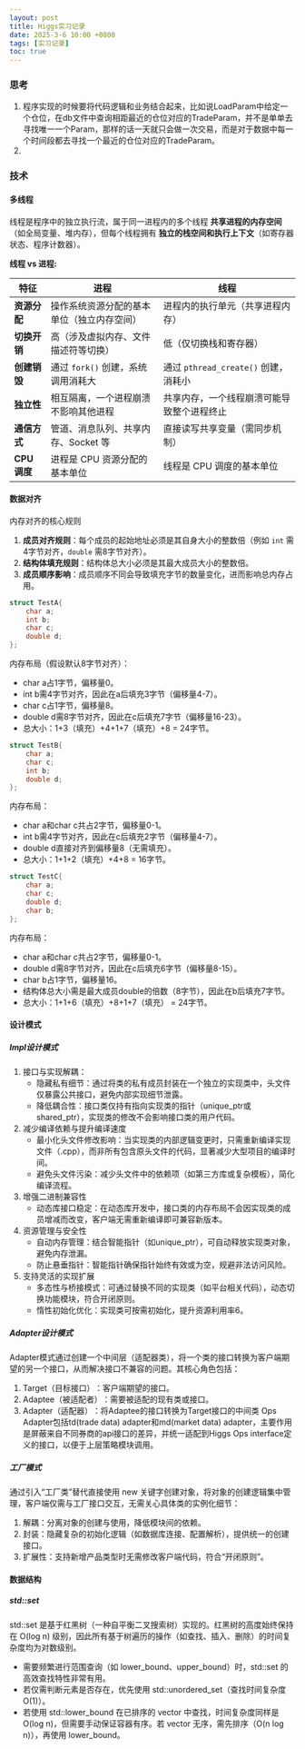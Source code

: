 ```yaml
---
layout: post
title: Higgs实习记录
date: 2025-3-6 10:00 +0800
tags: [实习记录]
toc: true
---
```


### 思考
1. 程序实现的时候要将代码逻辑和业务结合起来，比如说LoadParam中给定一个仓位，在db文件中查询相距最近的仓位对应的TradeParam，并不是单单去寻找唯一一个Param，那样的话一天就只会做一次交易，而是对于数据中每一个时间段都去寻找一个最近的仓位对应的TradeParam。
2. 



### 技术

#### 多线程

线程是程序中的独立执行流，属于同一进程内的多个线程 **共享进程的内存空间**​（如全局变量、堆内存），但每个线程拥有 **独立的栈空间和执行上下文**​（如寄存器状态、程序计数器）。

**线程 vs 进程:**

| ​**特征**            | ​**进程**                                   | ​**线程**                                 |
|----------------------|--------------------------------------------|------------------------------------------|
| ​**资源分配**         | 操作系统资源分配的基本单位（独立内存空间） | 进程内的执行单元（共享进程内存）         |
| ​**切换开销**         | 高（涉及虚拟内存、文件描述符等切换）       | 低（仅切换栈和寄存器）                   |
| ​**创建销毁**         | 通过 `fork()` 创建，系统调用消耗大         | 通过 `pthread_create()` 创建，消耗小     |
| ​**独立性**           | 相互隔离，一个进程崩溃不影响其他进程       | 共享内存，一个线程崩溃可能导致整个进程终止 |
| ​**通信方式**         | 管道、消息队列、共享内存、Socket 等        | 直接读写共享变量（需同步机制）           |
| ​**CPU调度**          | 进程是 CPU 资源分配的基本单位               | 线程是 CPU 调度的基本单位                |




#### 数据对齐

内存对齐的核心规则
1. ​**成员对齐规则**：每个成员的起始地址必须是其自身大小的整数倍（例如 `int` 需4字节对齐，`double` 需8字节对齐）。
2. ​**结构体填充规则**：结构体总大小必须是其最大成员大小的整数倍。
3. ​**成员顺序影响**：成员顺序不同会导致填充字节的数量变化，进而影响总内存占用。

```cpp
struct TestA{
    char a;
    int b;
    char c;
    double d;
};
```

内存布局​（假设默认8字节对齐）：
- char a占1字节，偏移量0。
- int b需4字节对齐，因此在a后填充3字节（偏移量4-7）。
- char c占1字节，偏移量8。
- double d需8字节对齐，因此在c后填充7字节（偏移量16-23）。
- ​总大小：1+3（填充）+4+1+7（填充）+8 = ​24字节。

```cpp
struct TestB{
    char a;
    char c;
    int b;
    double d;
};
```

内存布局：
- char a和char c共占2字节，偏移量0-1。
- int b需4字节对齐，因此在c后填充2字节（偏移量4-7）。
- double d直接对齐到偏移量8（无需填充）。
- ​总大小：1+1+2（填充）+4+8 = ​16字节。

```cpp
struct TestC{
    char a;
    char c;
    double d;
    char b;
};
```

内存布局：
- char a和char c共占2字节，偏移量0-1。
- double d需8字节对齐，因此在c后填充6字节（偏移量8-15）。
- char b占1字节，偏移量16。
- 结构体总大小需是最大成员double的倍数（8字节），因此在b后填充7字节。
- ​总大小：1+1+6（填充）+8+1+7（填充） = ​24字节。

#### 设计模式

##### Impl设计模式
1. 接口与实现解耦：
    - 隐藏私有细节：通过将类的私有成员封装在一个独立的实现类中，头文件仅暴露公共接口，避免内部实现细节泄露。
    - 降低耦合性：接口类仅持有指向实现类的指针（unique_ptr或shared_ptr），实现类的修改不会影响接口类的用户代码。
2. 减少编译依赖与提升编译速度
    - 最小化头文件修改影响：当实现类的内部逻辑变更时，只需重新编译实现文件（.cpp），而非所有包含原头文件的代码，显著减少大型项目的编译时间。
    - 避免头文件污染：减少头文件中的依赖项（如第三方库或复杂模板），简化编译流程。
3. 增强二进制兼容性
    - 动态库接口稳定：在动态库开发中，接口类的内存布局不会因实现类的成员增减而改变，客户端无需重新编译即可兼容新版本。
4. 资源管理与安全性
    - 自动内存管理：结合智能指针（如unique_ptr），可自动释放实现类对象，避免内存泄漏。
    - 防止悬垂指针：智能指针确保指针始终有效或为空，规避非法访问风险。
5. 支持灵活的实现扩展
    - 多态性与桥接模式：可通过替换不同的实现类（如平台相关代码），动态切换功能模块，符合开闭原则。
    - 惰性初始化优化：实现类可按需初始化，提升资源利用率6。

##### Adapter设计模式
Adapter模式通过创建一个中间层（适配器类），将一个类的接口转换为客户端期望的另一个接口，从而解决接口不兼容的问题。其核心角色包括：
   1. ​Target（目标接口）​：客户端期望的接口。
   2. ​Adaptee（被适配者）​：需要被适配的现有类或接口。
   3. ​Adapter（适配器）​：将Adaptee的接口转换为Target接口的中间类
Ops Adapter包括td(trade data) adapter和md(market data) adapter，主要作用是屏蔽来自不同券商的api接口的差异，并统一适配到Higgs Ops interface定义的接口，以便于上层策略模块调用。

##### 工厂模式
通过引入“工厂类”替代直接使用 new 关键字创建对象，将对象的创建逻辑集中管理，客户端仅需与工厂接口交互，无需关心具体类的实例化细节：
   1. 解耦：分离对象的创建与使用，降低模块间的依赖。
   2. ​封装：隐藏复杂的初始化逻辑（如数据库连接、配置解析），提供统一的创建接口。
   3. ​扩展性：支持新增产品类型时无需修改客户端代码，符合“开闭原则”。
#### 数据结构

##### std::set
std::set 是基于 ​红黑树​（一种自平衡二叉搜索树）实现的。红黑树的高度始终保持在 O(log n) 级别，因此所有基于树遍历的操作（如查找、插入、删除）的时间复杂度均为对数级别。

- 需要频繁进行范围查询（如 lower_bound、upper_bound）时，std::set 的高效查找特性非常有用。
- 若仅需判断元素是否存在，优先使用 std::unordered_set（查找时间复杂度 O(1)）。
- 若使用 std::lower_bound 在已排序的 vector 中查找，时间复杂度同样是 O(log n)，但需要手动保证容器有序。若 vector 无序，需先排序（O(n log n)），再使用 lower_bound。

